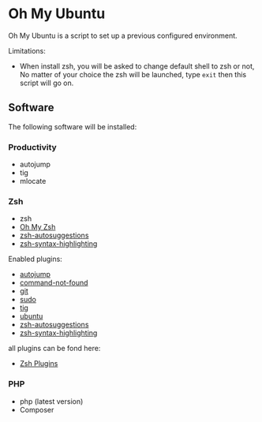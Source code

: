 # Oh My Ubuntu

Oh My Ubuntu is a script to set up a previous configured environment.

Limitations:

- When install zsh, you will be asked to change default shell to zsh or not,
  No matter of your choice the zsh will be launched, type `exit` then this script will go on.

## Software

The following software will be installed:

### Productivity

- autojump
- tig
- mlocate

### Zsh

- zsh
- [Oh My Zsh](https://github.com/ohmyzsh/ohmyzsh)
- [zsh-autosuggestions](https://github.com/zsh-users/zsh-autosuggestions)
- [zsh-syntax-highlighting](https://github.com/zsh-users/zsh-syntax-highlighting)

Enabled plugins:

- [autojump](https://github.com/ohmyzsh/ohmyzsh/tree/master/plugins/autojump)
- [command-not-found](https://github.com/ohmyzsh/ohmyzsh/tree/master/plugins/command-not-found)
- [git](https://github.com/ohmyzsh/ohmyzsh/tree/master/plugins/git)
- [sudo](https://github.com/ohmyzsh/ohmyzsh/tree/master/plugins/sudo)
- [tig](https://github.com/ohmyzsh/ohmyzsh/tree/master/plugins/tig)
- [ubuntu](https://github.com/ohmyzsh/ohmyzsh/tree/master/plugins/ubuntu)
- [zsh-autosuggestions](https://github.com/zsh-users/zsh-autosuggestions)
- [zsh-syntax-highlighting](https://github.com/zsh-users/zsh-syntax-highlighting)

all plugins can be fond here:

- [Zsh Plugins](https://github.com/ohmyzsh/ohmyzsh/wiki/Plugins)

### PHP

- php (latest version)
- Composer
